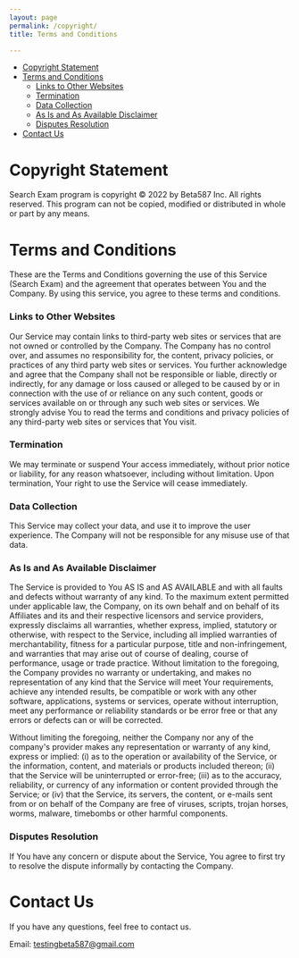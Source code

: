 ```yaml
---
layout: page
permalink: /copyright/
title: Terms and Conditions

---
```

- [Copyright Statement](#copyright-statement)
- [Terms and Conditions](#terms-and-conditions)
    - [Links to Other Websites](#links-to-other-websites)
    - [Termination](#termination)
    - [Data Collection](#data-collection)
    - [As Is and As Available Disclaimer](#as-is-and-as-available-disclaimer)
    - [Disputes Resolution](#disputes-resolution)
- [Contact Us](#contact-us)

# Copyright Statement
Search Exam program is copyright © 2022 by Beta587 Inc. All rights reserved.
This program can not be copied, modified or distributed in whole or part by any means.


# Terms and Conditions

These are the Terms and Conditions governing the use of this Service (Search Exam) and the agreement that operates between You and the Company. By using this service, you agree to these terms and conditions.

### Links to Other Websites

Our Service may contain links to third-party web sites or services that are not owned or controlled by the Company.
The Company has no control over, and assumes no responsibility for, the content, privacy policies, or practices of any third party web sites or services. You further acknowledge and agree that the Company shall not be responsible or liable, directly or indirectly, for any damage or loss caused or alleged to be caused by or in connection with the use of or reliance on any such content, goods or services available on or through any such web sites or services.
We strongly advise You to read the terms and conditions and privacy policies of any third-party web sites or services that You visit.

### Termination
We may terminate or suspend Your access immediately, without prior notice or liability, for any reason whatsoever, including without limitation. Upon termination, Your right to use the Service will cease immediately.

### Data Collection
This Service may collect your data, and use it to improve the user experience. The Company will not be responsible for any misuse use of that data.

### As Is and As Available Disclaimer
The Service is provided to You AS IS and AS AVAILABLE and with all faults and defects without warranty of any kind. To the maximum extent permitted under applicable law, the Company, on its own behalf and on behalf of its Affiliates and its and their respective licensors and service providers, expressly disclaims all warranties, whether express, implied, statutory or otherwise, with respect to the Service, including all implied warranties of merchantability, fitness for a particular purpose, title and non-infringement, and warranties that may arise out of course of dealing, course of performance, usage or trade practice. Without limitation to the foregoing, the Company provides no warranty or undertaking, and makes no representation of any kind that the Service will meet Your requirements, achieve any intended results, be compatible or work with any other software, applications, systems or services, operate without interruption, meet any performance or reliability standards or be error free or that any errors or defects can or will be corrected.

Without limiting the foregoing, neither the Company nor any of the company's provider makes any representation or warranty of any kind, express or implied: (i) as to the operation or availability of the Service, or the information, content, and materials or products included thereon; (ii) that the Service will be uninterrupted or error-free; (iii) as to the accuracy, reliability, or currency of any information or content provided through the Service; or (iv) that the Service, its servers, the content, or e-mails sent from or on behalf of the Company are free of viruses, scripts, trojan horses, worms, malware, timebombs or other harmful components.

### Disputes Resolution
If You have any concern or dispute about the Service, You agree to first try to resolve the dispute informally by contacting the Company.

# Contact Us
If you have any questions, feel free to contact us.

Email: testingbeta587@gmail.com